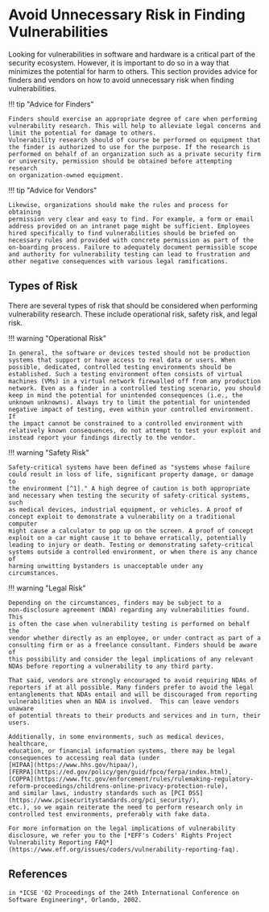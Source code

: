 # Avoid Unnecessary Risk in Finding Vulnerabilities

Looking for vulnerabilities in software and hardware is a critical part of
the security ecosystem. However, it is important to do so in a way that
minimizes the potential for harm to others. This section provides advice for
finders and vendors on how to avoid unnecessary risk when finding
vulnerabilities.

!!! tip "Advice for Finders"

    Finders should exercise an appropriate degree of care when performing
    vulnerability research. This will help to alleviate legal concerns and
    limit the potential for damage to others.
    Vulnerability research should of course be performed on equipment that
    the finder is authorized to use for the purpose. If the research is
    performed on behalf of an organization such as a private security firm
    or university, permission should be obtained before attempting research
    on organization-owned equipment. 

!!! tip "Advice for Vendors"

    Likewise, organizations should make the rules and process for obtaining
    permission very clear and easy to find. For example, a form or email
    address provided on an intranet page might be sufficient. Employees
    hired specifically to find vulnerabilities should be briefed on
    necessary rules and provided with concrete permission as part of the
    on-boarding process. Failure to adequately document permissible scope
    and authority for vulnerability testing can lead to frustration and
    other negative consequences with various legal ramifications.

## Types of Risk

There are several types of risk that should be considered when
performing vulnerability research. These include operational risk,
safety risk, and legal risk.

!!! warning "Operational Risk"

    In general, the software or devices tested should not be production
    systems that support or have access to real data or users. When
    possible, dedicated, controlled testing environments should be
    established. Such a testing environment often consists of virtual
    machines (VMs) in a virtual network firewalled off from any production
    network. Even as a finder in a controlled testing scenario, you should
    keep in mind the potential for unintended consequences (i.e., the
    unknown unknowns). Always try to limit the potential for unintended
    negative impact of testing, even within your controlled environment. If
    the impact cannot be constrained to a controlled environment with
    relatively known consequences, do not attempt to test your exploit and
    instead report your findings directly to the vendor.

!!! warning "Safety Risk"

    Safety-critical systems have been defined as "systems whose failure
    could result in loss of life, significant property damage, or damage to
    the environment [^1]." A high degree of caution is both appropriate
    and necessary when testing the security of safety-critical systems, such
    as medical devices, industrial equipment, or vehicles. A proof of
    concept exploit to demonstrate a vulnerability on a traditional computer
    might cause a calculator to pop up on the screen. A proof of concept
    exploit on a car might cause it to behave erratically, potentially
    leading to injury or death. Testing or demonstrating safety-critical
    systems outside a controlled environment, or when there is any chance of
    harming unwitting bystanders is unacceptable under any
    circumstances.

!!! warning "Legal Risk"

    Depending on the circumstances, finders may be subject to a
    non-disclosure agreement (NDA) regarding any vulnerabilities found. This
    is often the case when vulnerability testing is performed on behalf the
    vendor whether directly as an employee, or under contract as part of a
    consulting firm or as a freelance consultant. Finders should be aware of
    this possibility and consider the legal implications of any relevant
    NDAs before reporting a vulnerability to any third party.

    That said, vendors are strongly encouraged to avoid requiring NDAs of
    reporters if at all possible. Many finders prefer to avoid the legal
    entanglements that NDAs entail and will be discouraged from reporting
    vulnerabilities when an NDA is involved.  This can leave vendors unaware
    of potential threats to their products and services and in turn, their
    users.
    
    Additionally, in some environments, such as medical devices, healthcare,
    education, or financial information systems, there may be legal
    consequences to accessing real data (under
    [HIPAA](https://www.hhs.gov/hipaa/),
    [FERPA](https://ed.gov/policy/gen/guid/fpco/ferpa/index.html),
    [COPPA](https://www.ftc.gov/enforcement/rules/rulemaking-regulatory-reform-proceedings/childrens-online-privacy-protection-rule),
    and similar laws, industry standards such as [PCI DSS](https://www.pcisecuritystandards.org/pci_security/),
    etc.), so we again reiterate the need to perform research only in
    controlled test environments, preferably with fake data.
    
    For more information on the legal implications of vulnerability
    disclosure, we refer you to the [*EFF's Coders' Rights Project
    Vulnerability Reporting FAQ*](https://www.eff.org/issues/coders/vulnerability-reporting-faq).

## References

    in *ICSE '02 Proceedings of the 24th International Conference on Software Engineering*, Orlando, 2002.
